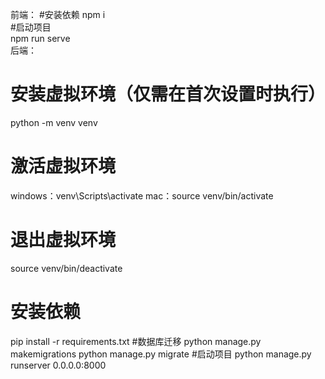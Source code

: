 前端：
#安装依赖
npm i  
#启动项目   
npm run serve  
后端：
# 安装虚拟环境（仅需在首次设置时执行）
python -m venv venv
# 激活虚拟环境
windows：venv\Scripts\activate
mac：source venv/bin/activate
# 退出虚拟环境
source venv/bin/deactivate
# 安装依赖
pip install -r requirements.txt
#数据库迁移
python manage.py makemigrations
python manage.py migrate
#启动项目
python manage.py runserver 0.0.0.0:8000